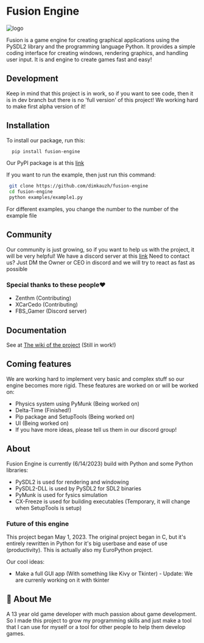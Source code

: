 # Fusion Engine

![logo](https://user-images.githubusercontent.com/106883655/233103547-5693b2a3-22b9-4b68-ac2a-7220f16d48df.png)

Fusion is a game engine for creating graphical applications using the PySDL2 library and the programming language Python. It provides a simple coding interface for creating windows,
rendering graphics, and handling user input. It is and engine to create
games fast and easy!

## Development

Keep in mind that this project is in work, so if you want to see code,
then it is in dev branch but there is no 'full version' of this project!
We working hard to make first alpha version of it!

## Installation

To install our package, run this:

```bash
  pip install fusion-engine
```

Our PyPI package is at this [link](<https://pypi.org/project/fusion-engine/>)

If you want to run the example, then just run this command:

```bash
 git clone https://github.com/dimkauzh/fusion-engine
 cd fusion-engine
 python examples/example1.py
```

For different examples, you change the number to the number of the example file

## Community

Our community is just growing, so if you want to help us with the project,
it will be very helpful!
We have a discord server at this [link](https://discord.gg/Smg3CK4ZMc)
Need to contact us? Just DM the Owner or CEO in discord and we will try to react as fast as possible

### Special thanks to these people❤️

- Zenthm (Contributing)
- XCarCedo (Contributing)
- FBS_Gamer (Discord server)

## Documentation

See at [The wiki of the project](https://github.com/dimkauzh/fusion-engine/wiki) (Still in work!)

## Coming features

We are working hard to implement very basic and complex stuff so our engine becomes more rigid. These features are worked on or will be worked on:

- Physics system using PyMunk (Being worked on)
- Delta-Time (Finished!)
- Pip package and SetupTools (Being worked on)
- UI (Being worked on)
- If you have more ideas, please tell us them in our discord group!

## About

Fusion Engine is currently (6/14/2023) build with Python and some Python libraries:

- PySDL2 is used for rendering and windowing
- PySDL2-DLL is used by PySDL2 for SDL2 binaries
- PyMunk is used for fysics simulation
- CX-Freeze is used for building executables (Temporary, it will change when SetupTools is setup)

### Future of this engine

This project began May 1, 2023. The original project began in C, but it's entirely rewritten in Python for it's big userbase and ease of use (productivity). This is actually also my EuroPython project.

Our cool ideas:

- Make a full GUI app (With something like Kivy or Tkinter) - Update: We are currenly working on it with tkinter

## 🚀 About Me

A 13 year old game developer with much passion about game development. So I made this project to grow my programming skills and just make a tool that I can use for myself or a tool for other people to help them develop games.
